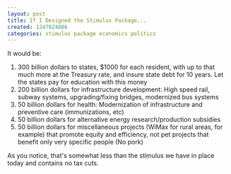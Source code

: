 ```yaml
---
layout: post
title: If I Designed the Stimulus Package...
created: 1247024886
categories: stimulus package economics politics
---
```

It would be:

1. 300 billion dollars to states, $1000 for each resident, with up to that much more at the Treasury rate, and insure state debt for 10 years. Let the states pay for education with this money
1. 200 billion dollars for infrastructure development: High speed rail, subway systems, upgrading/fixing bridges, modernized bus systems
1. 50 billion dollars for health: Modernization of infrastructure and preventive care (immunizations, etc)
1. 50 billion dollars for alternative energy research/production subsidies
1. 50 billion dollars for miscellaneous projects (WiMax for rural areas, for example) that promote equity and efficiency, not pet projects that benefit only very specific people (No pork)

As you notice, that's somewhat less than the stimulus we have in place today and contains no tax cuts.
